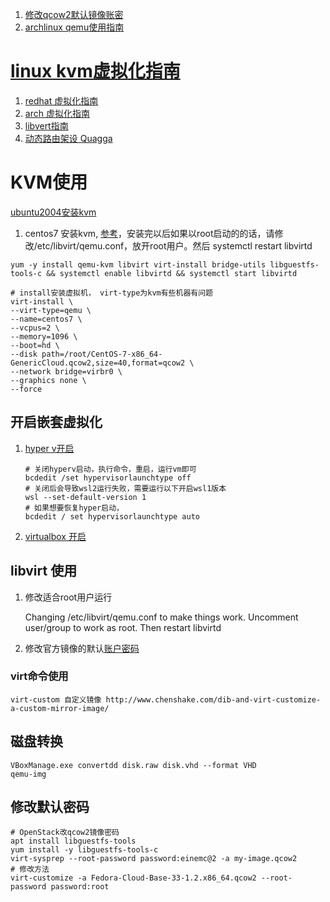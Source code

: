 1. [修改qcow2默认镜像账密](https://cdn.leux.cn/doc/Debian%E5%AE%98%E6%96%B9qcow2%E9%95%9C%E5%83%8F%E4%BF%AE%E6%94%B9root%E5%AF%86%E7%A0%81.html)
2. [archlinux qemu使用指南](https://wiki.archlinux.org/title/QEMU_(%E7%AE%80%E4%BD%93%E4%B8%AD%E6%96%87)#%E4%BD%95%E4%B8%BAVDE?)

# [linux kvm虚拟化指南](https://documentation.suse.com/zh-cn/sles/15-SP2/html/SLES-all/book-virt.html)

1. [redhat 虚拟化指南](https://access.redhat.com/documentation/zh-cn/red_hat_enterprise_linux/7/html/virtualization_getting_started_guide/index)
2. [arch 虚拟化指南](https://wiki.archlinux.org/title/libvirt_(%E7%AE%80%E4%BD%93%E4%B8%AD%E6%96%87))
3. [libvert指南](https://wiki.libvirt.org/page/Networking)
4. [动态路由架设 Quagga](http://shouce.jb51.net/vbird-linux-server-3/52.html)

# KVM使用

[ubuntu2004安装kvm](https://xie.infoq.cn/article/af423568b655968a605ed7fac)

1. centos7 安装kvm, [参考](https://github.com/jaywcjlove/handbook/blob/master/CentOS/CentOS7%E5%AE%89%E8%A3%85KVM%E8%99%9A%E6%8B%9F%E6%9C%BA%E8%AF%A6%E8%A7%A3.md)，安装完以后如果以root启动的的话，请修改/etc/libvirt/qemu.conf，放开root用户。然后 systemctl restart libvirtd

```shell
yum -y install qemu-kvm libvirt virt-install bridge-utils libguestfs-tools-c && systemctl enable libvirtd && systemctl start libvirtd

# install安装虚拟机， virt-type为kvm有些机器有问题
virt-install \
--virt-type=qemu \
--name=centos7 \
--vcpus=2 \
--memory=1096 \
--boot=hd \
--disk path=/root/CentOS-7-x86_64-GenericCloud.qcow2,size=40,format=qcow2 \
--network bridge=virbr0 \
--graphics none \
--force
```

## 开启嵌套虚拟化

1. [hyper v开启](https://blog.csdn.net/hbuxiaofei/article/details/117574024)

   ```shell
   # 关闭hyperv启动，执行命令，重启，运行vm即可
   bcdedit /set hypervisorlaunchtype off
   # 关闭后会导致wsl2运行失败，需要运行以下开启wsl1版本
   wsl --set-default-version 1
   # 如果想要恢复hyper启动， 
   bcdedit / set hypervisorlaunchtype auto
   ```
2. [virtualbox 开启](https://zhuanlan.zhihu.com/p/187321147)

## libvirt 使用

1. 修改适合root用户运行

   Changing /etc/libvirt/qemu.conf to make things work.
   Uncomment user/group to work as root.
   Then restart libvirtd
2. 修改官方镜像的默认[账户密码](https://cdn.leux.cn/doc/Debian%E5%AE%98%E6%96%B9qcow2%E9%95%9C%E5%83%8F%E4%BF%AE%E6%94%B9root%E5%AF%86%E7%A0%81.html)

### virt命令使用

```shell
virt-custom 自定义镜像 http://www.chenshake.com/dib-and-virt-customize-a-custom-mirror-image/
```

## 磁盘转换

```shell
VBoxManage.exe convertdd disk.raw disk.vhd --format VHD
qemu-img 
```

## 修改默认密码

```shell
# OpenStack改qcow2镜像密码
apt install libguestfs-tools
yum install -y libguestfs-tools-c
virt-sysprep --root-password password:einemc@2 -a my-image.qcow2
# 修改方法
virt-customize -a Fedora-Cloud-Base-33-1.2.x86_64.qcow2 --root-password password:root

```
